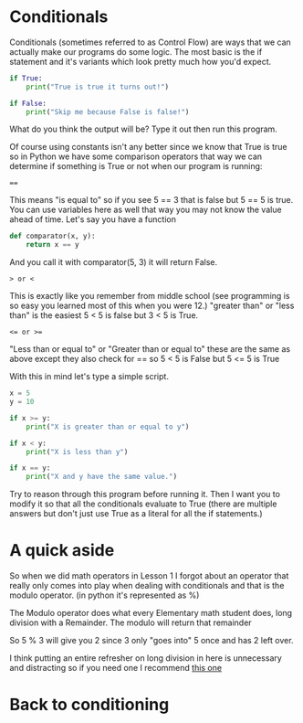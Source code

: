 # Conditionals

Conditionals (sometimes referred to as Control Flow) are ways that we can
actually make our programs do some logic. The most basic is the if statement and
it's variants which look pretty much how you'd expect.

```python
if True:
	print("True is true it turns out!")

if False:
	print("Skip me because False is false!")
```

What do you think the output will be? Type it out then run this program.

Of course using constants isn't any better since we know that True is true so in
Python we have some comparison operators that way we can determine if something
is True or not when our program is running:

```
==
```

This means "is equal to" so if you see 5 == 3 that is false but 5 == 5 is
true. You can use variables here as well that way you may not know the value
ahead of time. Let's say you have a function

```python
def comparator(x, y):
	return x == y
```

And you call it with comparator(5, 3) it will return False.

```
> or <
```

This is exactly like you remember from middle school (see programming is so easy
you learned most of this when you were 12.) "greater than" or "less than" is the
easiest 5 < 5 is false but 3 < 5 is True.

```
<= or >=
```

"Less than or equal to" or "Greater than or equal to" these are the same as
above except they also check for == so 5 < 5 is False but 5 <= 5 is True

With this in mind let's type a simple script.

```python
x = 5
y = 10

if x >= y:
	print("X is greater than or equal to y")

if x < y:
	print("X is less than y")

if x == y:
	print("X and y have the same value.")
```

Try to reason through this program before running it. Then I want you to modify
it so that all the conditionals evaluate to True (there are multiple answers but
don't just use True as a literal for all the if statements.)

# A quick aside

So when we did math operators in Lesson 1 I forgot about an operator that really
only comes into play when dealing with conditionals and that is the modulo
operator. (in python it's represented as %) 

The Modulo operator does what every Elementary math student does, long division
with a Remainder. The modulo will return that remainder

So 5 % 3 will give you 2 since 3 only "goes into" 5 once and has 2 left over.

I think putting an entire refresher on long division in here is unnecessary and
distracting so if you need one I recommend [this one](https://www.mathsisfun.com/long_division2.html)

# Back to conditioning


